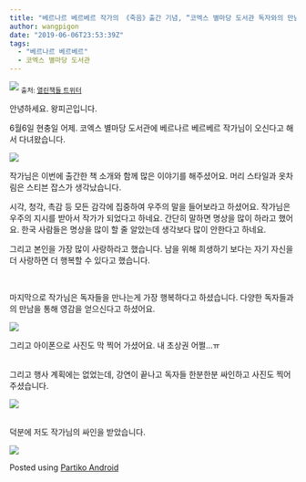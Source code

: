 ```yaml
---
title: "베르나르 베르베르 작가의 《죽음》출간 기념, “코엑스 별마당 도서관 독자와의 만남”에 다녀왔습니다."
author: wangpigon
date: "2019-06-06T23:53:39Z"
tags:
  - "베르나르 베르베르"
  - 코엑스 별마당 도서관  
---
```

![](https://steemitimages.com/0x0/https://pbs.twimg.com/media/D8X0U27UIAA3DR0?format=jpg&name=medium)
<sub>출처: [열린책들 트위터](https://mobile.twitter.com/openbooks21)</sub>

안녕하세요. 왕피곤입니다.

6월6일 현충일 어제. 코엑스 별마당 도서관에 베르나르 베르베르 작가님이 오신다고 해서 다녀왔습니다.

![](https://steemitimages.com/0x0/https://d1vof77qrk4l5q.cloudfront.net/img/bb70a815d61cbe4bd02baa5b691bc07dd5d8d033.jpg)

작가님은 이번에 출간한 책 소개와 함께 많은 이야기를 해주셨어요. 머리 스타일과 옷차림은 스티븐 잡스가 생각났습니다. 

시각, 청각, 촉감 등 모든 감각에 집중하여 우주의 말을 들어보라고 하셨어요. 작가님은 우주의 지시를 받아서 작가가 되었다고 하네요. 간단히 말하면 명상을 많이 하라고 했어요. 한국 사람들은 명상을 많이 할 줄 알았는데 생각보다 많이 안한다고 하네요.

그리고 본인을 가장 많이 사랑하라고 했습니다. 남을 위해 희생하기 보다는 자기 자신을 더 사랑하면 더 행복할 수 있다고 했습니다.

<br>

마지막으로 작가님은 독자들을 만나는게 가장 행복하다고 하셨습니다. 다양한 독자들과의 만남을 통해 영감을 얻으신다고 하셨어요.

![](https://steemitimages.com/300x0/https://d1vof77qrk4l5q.cloudfront.net/img/59fa537780f2c438722334060537e4076b397bc7.jpg)

그리고 아이폰으로 사진도 막 찍어 가셨어요. 내 초상권 어쩔...ㅠ

<br>그리고 행사 계획에는 없었는데, 강연이 끝나고 독자들 한분한분 싸인하고 사진도 찍어주셨습니다.

![](https://cdn.steemitimages.com/DQmZi1AX7D3YNLTgm6LhZy3G96THTBFRYy2dsJT11edeHLP/KakaoTalk_Image_2019-06-07-09-09-07.jpeg)

<br>덕분에 저도 작가님의 싸인을 받았습니다.

![](https://cdn.steemitimages.com/DQmcTZPq3RpV2MVoK6sPAMGiyhxMemHhXghn5r3393aFhz8/KakaoTalk_Photo_2019-06-07-09-09-57.jpeg)

Posted using [Partiko Android](https://partiko.app/referral/wangpigon)